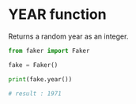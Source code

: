 # **YEAR** function

Returns a random year as an integer.

```py
from faker import Faker

fake = Faker()

print(fake.year())

# result : 1971
```
